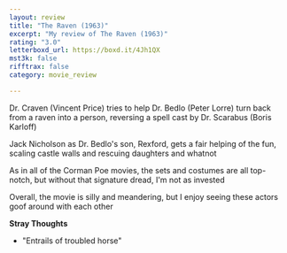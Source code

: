 ```yaml
---
layout: review
title: "The Raven (1963)"
excerpt: "My review of The Raven (1963)"
rating: "3.0"
letterboxd_url: https://boxd.it/4Jh1QX
mst3k: false
rifftrax: false
category: movie_review

---
```


Dr. Craven (Vincent Price) tries to help Dr. Bedlo (Peter Lorre) turn back from a raven into a person, reversing a spell cast by Dr. Scarabus (Boris Karloff)

Jack Nicholson as Dr. Bedlo's son, Rexford, gets a fair helping of the fun, scaling castle walls and rescuing daughters and whatnot

As in all of the Corman Poe movies, the sets and costumes are all top-notch, but without that signature dread, I'm not as invested

Overall, the movie is silly and meandering, but I enjoy seeing these actors goof around with each other

<b>Stray Thoughts</b>
* "Entrails of troubled horse"